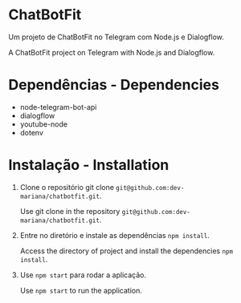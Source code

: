 # ChatBotFit

Um projeto de ChatBotFit no Telegram com Node.js e Dialogflow.

A ChatBotFit project on Telegram with Node.js and Dialogflow.

# Dependências - Dependencies

* node-telegram-bot-api
* dialogflow
* youtube-node
* dotenv

# Instalação - Installation

1. Clone o repositório git clone `git@github.com:dev-mariana/chatbotfit.git`.

   Use git clone in the repository `git@github.com:dev-mariana/chatbotfit.git`.

2. Entre no diretório e instale as dependências `npm install`.

   Access the directory of project and install the dependencies `npm install`.
   
3. Use `npm start` para rodar a aplicação.  

   Use `npm start` to run the application.
